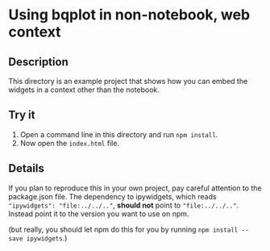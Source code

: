 # Using bqplot in non-notebook, web context

## Description
This directory is an example project that shows how you can embed the widgets in
a context other than the notebook.

## Try it
1. Open a command line in this directory and run `npm install`.  
2. Now open the `index.html` file.  

## Details
If you plan to reproduce this in your own project, pay careful attention to the 
package.json file.  The dependency to ipywidgets, which reads 
`"ipywidgets": "file:../../.."`, **should not** point to `"file:../../.."`.  
Instead point it to the version you want to use on npm.  

(but really, you should let npm do this for you by running 
`npm install --save ipywidgets`.)
